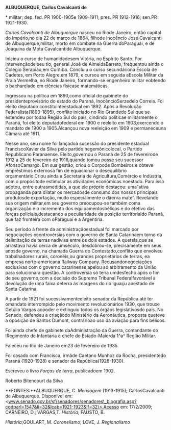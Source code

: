 **ALBUQUERQUE, Carlos Cavalcanti de**

\* militar; dep. fed. PR 1900-1905e 1909-1911; pres. PR 1912-1916;
sen.PR 1921-1930.

*Carlos Cavalcanti de Albuquerque* nasceu no Riode Janeiro, então
capital do Império,no dia 22 de março de 1864, filhode Inocêncio José
Cavalcanti de Albuquerque,militar, morto em combate na Guerra
doParaguai, e de Joaquina da Mota Cavalcantide Albuquerque.

Iniciou o curso de humanidadesem Vitória, no Espírito Santo. Por
intervençãode seu tio, general José de AlmeidaBarreto, frequentou ainda
o Colégio Serapião,em Curitiba. Concluiu o curso secundáriona Escola de
Cadetes, em Porto Alegre,em 1879, e cursou em seguida aEscola Militar da
Praia Vermelha, no Riode Janeiro, formando-se engenheiro militar
eobtendo o bacharelado em ciências físicase matemáticas.

Ingressou na política em 1890,como oficial de gabinete do
presidenteprovisório do estado do Paraná, InocêncioSerzedelo Correia.
Foi eleito deputado constituinteestadual em 1892. Após a Revolução
Federalista(1893-1895), conflito iniciado no Rio Grandedo Sul que se
estendeu por todaa Região Sul do país, cindindo políticae militarmente o
Paraná, foi eleito deputadofederal em 1900 e reeleito em 1903,exercendo
o mandato de 1900 a 1905.Alcançou nova reeleição em 1909 e permaneceuna
Câmara até 1911.

Nesse ano, seu nome foi lançadoà sucessão do presidente estadual
FranciscoXavier da Silva pelo partido hegemônicolocal, o Partido
Republicano Paranaense. Eleito,governou o Paraná de 25 de fevereirode
1912 a 25 de fevereiro de 1916,quando tomou posse seu sucessor
AfonsoCamargo. Em sua gestão, criou o Corpode Bombeiros e obteve
empréstimos externosa fim de equacionar o desequilíbrio
orçamentário.Criou ainda a Secretaria de Agricultura,Comércio e
Indústria, com o propósitode estimular as atividades econômicas
noestado. Para isso adotou, entre outrasmedidas, a que ele próprio
destacou: uma“ativa propaganda para dilatar os mercadosde consumo dos
nossos principais produtosde exportação, muito especialmente o daerva
mate”. Revelando sua origem militar,em seu governo preocupou-se também
coma organização e o incremento dos equipamentosbélicos e do efetivo das
forças policiais,destacando a peculiaridade da posição territorialdo
Paraná, que faz fronteira com oParaguai e a Argentina.

Seu período à frente da administraçãoestadual foi marcado por
negociações econtrovérsias com o governo de Santa Catarinaem torno da
delimitação de terras nadivisa entre os dois estados. A querela,que se
arrastava havia cerca de umséculo, desdobrou-se, precisamente em seus
anosde governo, na chamada Guerra do Contestado,conflito que envolveu
trabalhadores rurais, coronéis,ou grandes proprietários de terras, ea
empresa norte-americana Railway Company. Recusandonegociações exclusivas
com o governo catarinense,apelou ao arbitramento da União para
solucionara questão. A controvérsia só teria umdesfecho após o fim de
seu governo,com a decisão do Supremo Tribunal Federalfavorável à
devolução de uma faixa deterra às margens do rio Iguaçu aoestado de
Santa Catarina.

A partir de 1921 foi sucessivamenteeleito senador da República até ter
omandato interrompido pelo movimento revolucionárioe 1930, que trouxe
Getúlio Vargas aopoder e extinguiu todos os órgãos legislativosdo país.
No Senado, defendeu a criaçãodo Ministério da Aeronáutica, proposta
queteve a oposição de Santos Dumont, contrárioao uso da aviação para
fins bélicos.

Foi ainda chefe de gabinete daAdministração da Guerra, comandante do
IRegimento de Infantaria e chefe do Estado-Maiorda 1^a^ Região Militar.

Faleceu no Rio de Janeiro em23 de fevereiro de 1935.

Foi casado com Francisca, irmãde Caetano Munhoz da Rocha, presidentedo
Paraná (1920-1928) e senador da República(1928-1930).

Escreveu o livro *Forças de terra*, publicadoem 1902.

Roberto Bitencourt da Silva

**FONTES:**ALBUQUERQUE, C. *Mensagem* (1913-1915); CarlosCavalcanti de
Albuquerque. Disponível em:
\<www.senado.gov.br/sf/senadores/senadores\_biografia.asp?codparl=1547&li=32&lcab=1921-1923&lf=32\>.Acesso
em: 17/2/2009; CARNEIRO, D.; VARGAS,T. *História*; FAUSTO, B.

*História*;GOULART, M. *Coronelismo*; LOVE, J. *Regionalismo*
